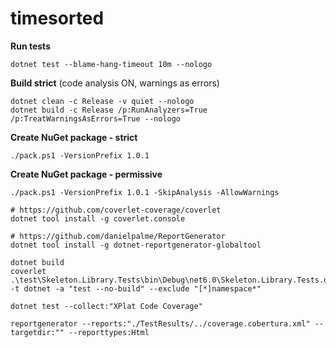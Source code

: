 # timesorted

**Run tests**
```shell
dotnet test --blame-hang-timeout 10m --nologo
```

**Build strict**
(code analysis ON, warnings as errors)
```shell
dotnet clean -c Release -v quiet --nologo
dotnet build -c Release /p:RunAnalyzers=True /p:TreatWarningsAsErrors=True --nologo
```

**Create NuGet package - strict**
```shell
./pack.ps1 -VersionPrefix 1.0.1 
```

**Create NuGet package - permissive**
```shell
./pack.ps1 -VersionPrefix 1.0.1 -SkipAnalysis -AllowWarnings
```


```shell
# https://github.com/coverlet-coverage/coverlet
dotnet tool install -g coverlet.console

# https://github.com/danielpalme/ReportGenerator
dotnet tool install -g dotnet-reportgenerator-globaltool

dotnet build
coverlet .\test\Skeleton.Library.Tests\bin\Debug\net6.0\Skeleton.Library.Tests.dll -t dotnet -a "test --no-build" --exclude "[*]namespace*"

dotnet test --collect:"XPlat Code Coverage"

reportgenerator --reports:"./TestResults/../coverage.cobertura.xml" --targetdir:"" --reporttypes:Html
```
